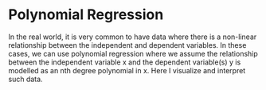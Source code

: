 # Polynomial Regression

In the real world, it is very common to have data where there is a non-linear relationship between the independent and dependent variables. In these cases, we can use polynomial regression where we assume the relationship between the independent variable x and the dependent variable(s) y is modelled as an nth degree polynomial in x. Here I visualize and interpret such data.
